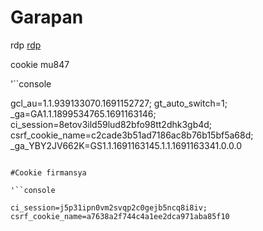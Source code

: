 # Garapan

rdp [rdp](https://learn.microsoft.com/en-us/training/modules/extend-elements-finance-operations/4-exercise)

cookie mu847

'``console  

gcl_au=1.1.939133070.1691152727; gt_auto_switch=1; _ga=GA1.1.1899534765.1691163146; ci_session=8etov3ild59lud82bfo98tt2dhk3gb4d; csrf_cookie_name=c2cade3b51ad7186ac8b76b15bf5a68d; _ga_YBY2JV662K=GS1.1.1691163145.1.1.1691163341.0.0.0

 ```

#Cookie firmansya

 '``console

ci_session=j5p31ipn0vm2svqp2c0gejb5ncq8i8iv; csrf_cookie_name=a7638a2f744c4a1ee2dca971aba85f10

 ```
